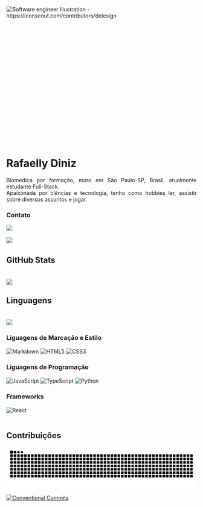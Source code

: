 <p>
    <a target="_blank" rel="noopener noreferrer nofollow" href="https://cdni.iconscout.com/illustration/premium/thumb/female-web-developer-working-on-project-5691620-4759502.png">
        <img align="right" alt="Software engineer Illustration - https://iconscout.com/contributors/delesign" height="400" src="https://cdni.iconscout.com/illustration/premium/thumb/female-web-developer-working-on-project-5691620-4759502.png" style="max-width: 100%;">
    </a>
</p><br>
    <h1>Rafaelly Diniz</h1>
    <p align="justify" dir="auto">Biomédica por formação, moro em São Paulo-SP, Brasil, atualmente estudante Full-Stack. 
    <br>
    Apaixonada por ciências e tecnologia, tenho como hobbies ler, assistir sobre diversos assuntos e jogar.
</p>

<h3>Contato</h3>

<div> 
  <a href = "rafaellypoliveira@gmail.com"><img src="https://img.shields.io/badge/email-000?style=for-the-badge&logo=gmail" target="_blank"></a>

  <a href="https://www.linkedin.com/in/rafaellyoliveira/" target="_blank"><img src="https://img.shields.io/badge/LinkedIn-000?style=for-the-badge&logo=linkedin&logoColor=0E76A8" target="_blank"></a> 
</div>

<h2>GitHub Stats</h2>

<div style="display: inline_block"><br>
    <a href="https://github.com/devrafaelly/github-readme-stats">
    <img height=200 align="center" src="https://github-readme-stats.vercel.app/api?username=devrafaelly&show_icons=true&theme=transparent&hide_title=true&hide_border=true&icon_color=785ef0&text_color=ffb000&ring_color=ffb000&amp;rank_icon=github" />
    </a>
</div>

<h2>Linguagens</h2>

<div style="display: inline_block"><br>
    <div>
        <a href="https://github.com/devrafaelly/convoychat">
            <img height=200 align="center" src="https://github-readme-stats.vercel.app/api/top-langs?username=devrafaelly&layout=donut&langs_count=8&card_width=320&theme=transparent&hide_title=true&hide_border=true&icon_color=785ef0&text_color=ffb000&ring_color=ffb000" />
        </a>
    </div>
    <div>
        <h3>Liguagens de Marcação e Estilo</h3>
            <img align="center" alt="Markdown" src="https://img.shields.io/badge/Markdown-000?style=for-the-badge&logo=markdown">
            <img align="center" alt="HTML5" src="https://img.shields.io/badge/HTML5-000?style=for-the-badge&logo=html5">
            <img align="center" alt="CSS3" src="https://img.shields.io/badge/CSS3-000?style=for-the-badge&logo=css3&logoColor=264CE4">
        <h3>Liguagens de Programação</h3>
            <img align="center" alt="JavaScript" src="https://img.shields.io/badge/JavaScript-000?style=for-the-badge&logo=javascript">
            <img align="center" alt="TypeScript" src="https://img.shields.io/badge/TypeScript-000?style=for-the-badge&logo=typescript">
            <img align="center" alt="Python" src="https://img.shields.io/badge/Python-000?style=for-the-badge&logo=python">
        <h3>Frameworks</h3>
            <img align="center" alt="React" src="https://img.shields.io/badge/React-000?style=for-the-badge&logo=react">
    </div>
</div>

<br>

<h2>Contribuições</h2>


![Snake animation](https://github.com/devrafaelly/devrafaelly/blob/output/github-contribution-grid-snake.svg)


[![Conventional Commits](https://img.shields.io/badge/Conventional%20Commits-1.0.0-%23FE5196?logo=conventionalcommits&logoColor=white)](https://conventionalcommits.org)
